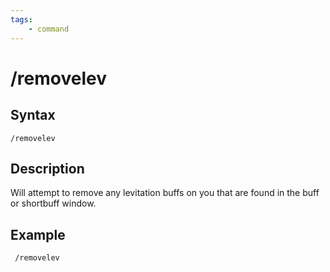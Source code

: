 ```yaml
---
tags:
    - command
---
```

# /removelev

## Syntax

```eqcommand
/removelev
```

## Description

Will attempt to remove any levitation buffs on you that are found in the buff or shortbuff window.

## Example

```text
 /removelev
```

